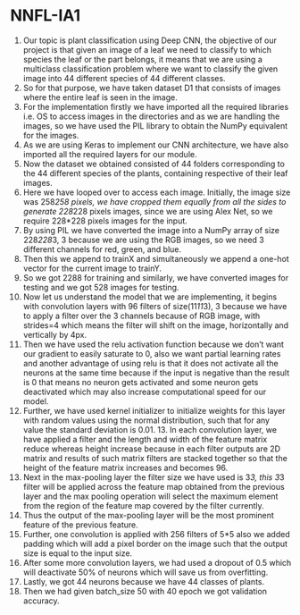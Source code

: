 # NNFL-IA1
1. Our topic is plant classification using Deep CNN, the objective of our project is that given an image of a leaf we need to classify to which species the leaf or the part belongs, it means that we are using a multiclass classification problem where we want to classify the given image into 44 different species of 44 different classes. 
2. So for that purpose, we have taken dataset D1 that consists of images where the entire leaf is seen in the image. 
3. For the implementation firstly we have imported all the required libraries i.e. OS to access images in the directories and as we are handling the images, so we have used the PIL library to obtain the NumPy equivalent for the images. 
4. As we are using Keras to implement our CNN architecture, we have also imported all the required layers for our module. 
5. Now the dataset we obtained consisted of 44 folders corresponding to the 44 different species of the plants, containing respective of their leaf images. 
6. Here we have looped over to access each image. Initially, the image size was 258*258 pixels, we have cropped them equally from all the sides to generate 228*228 pixels images, since we are using Alex Net, so we require 228*228 pixels images for the input. 
7. By using PIL we have converted the image into a NumPy array of size 228*228*3, 3 because we are using the RGB images, so we need 3 different channels for red, green, and blue. 
8. Then this we append to trainX and simultaneously we append a one-hot vector for the current image to trainY. 
9. So we got 2288 for training and similarly, we have converted images for testing and we got 528 images for testing. 
10. Now let us understand the model that we are implementing, it begins with convolution layers with 96 filters of size(11*11*3), 3 because we have to apply a filter over the 3 channels because of RGB image, with strides=4 which means the filter will shift on the image, horizontally and vertically by 4px. 
11. Then we have used the relu activation function because we don’t want our gradient to easily saturate to 0, also we want partial learning rates and another advantage of using relu is that it does not activate all the neurons at the same time because if the input is negative than the result is 0 that means no neuron gets activated and some neuron gets deactivated which may also increase computational speed for our model. 
12. Further, we have used kernel initializer to initialize weights for this layer with random values using the normal distribution, such that for any value the standard deviation is 0.01. 13. In each convolution layer, we have applied a filter and the length and width of the feature matrix reduce whereas height increase because in each filter outputs are 2D matrix and results of such matrix filters are stacked together so that the height of the feature matrix increases and becomes 96. 
14. Next in the max-pooling layer the filter size we have used is 3*3, this 3*3 filter will be applied across the feature map obtained from the previous layer and the max pooling operation will select the maximum element from the region of the feature map covered by the filter currently. 
15. Thus the output of the max-pooling layer will be the most prominent feature of the previous feature. 
16. Further, one convolution is applied with 256 filters of 5*5 also we added padding which will add a pixel border on the image such that the output size is equal to the input size. 
17. After some more convolution layers, we had used a dropout of 0.5 which will deactivate 50% of neurons which will save us from overfitting. 
18. Lastly, we got 44 neurons because we have 44 classes of plants.  
19. Then we had given batch_size 50 with 40 epoch we got validation accuracy.
